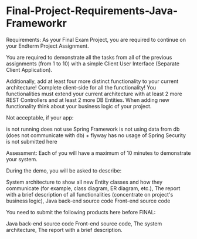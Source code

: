 # Final-Project-Requirements-Java-Frameworkr
Requirements: As your Final Exam Project, you are required to continue on your Endterm Project Assignment.  

You are required to demonstrate all the tasks from all of the previous assignments (from 1 to 10) with a simple Client User Interface (Separate Client Application). 

Additionally, add at least four more distinct functionality to your current architecture! Complete client-side for all the functionality! You functionalities must extend your current architecture with at least 2 more REST Controllers and at least 2 more DB Entities. When adding new functionality think about your business logic of your project.  

Not acceptable, if your app: 

is not running
does not use Spring Framework 
is not using data from db (does not communicate with db) + flyway 
has no usage of Spring Security 
is not submitted here 

Assessment: Each of you will have a maximum of 10 minutes to demonstrate your system. 

During the demo, you will be asked to describe: 

System architecture to show all new Entity classes and how they communicate (for example, class diagram, ER diagram, etc.), 
The report with a brief description of all functionalities (concentrate on project's business logic), 
Java back-end source code 
Front-end source code

You need to submit the following products here before FINAL:


Java back-end source code 
Front-end source code, 
The system architecture, 
The report with a brief description.
